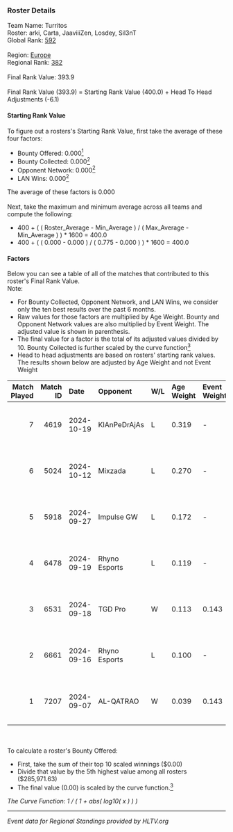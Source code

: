 ### Roster Details<br />
Team Name: Turritos<br />
Roster: arki, Carta, JaaviiiZen, Losdey, Sil3nT<br />
Global Rank: [592](../../standings_global_2025_02_28.md)<br />
<br />
Region: [Europe]( ../../standings_europe_2025_02_28.md)<br />
Regional Rank: [382]( ../../standings_europe_2025_02_28.md)<br />
<br />
Final Rank Value:  393.9<br />
<br />
Final Rank Value (393.9) = Starting Rank Value (400.0) + Head To Head Adjustments (-6.1)<br />

#### Starting Rank Value<br />
To figure out a rosters's Starting Rank Value, first take the average of these four factors:<br />
- Bounty Offered: 0.000[<sup>1</sup>](#table2)
- Bounty Collected: 0.000[<sup>2</sup>](#table1)
- Opponent Network: 0.000[<sup>2</sup>](#table1)
- LAN Wins: 0.000[<sup>2</sup>](#table1)

The average of these factors is 0.000<br />
<br />
Next, take the maximum and minimum average across all teams and compute the following:<br />
- 400 + ( ( Roster_Average - Min_Average ) / ( Max_Average - Min_Average ) ) * 1600 = 400.0
- 400 + ( ( 0.000 - 0.000 ) / ( 0.775 - 0.000 ) ) * 1600 = 400.0


#### Factors<br />
Below you can see a table of all of the matches that contributed to this roster's Final Rank Value.<br />
Note:<br />

- For Bounty Collected, Opponent Network, and LAN Wins, we consider only the ten best results over the past 6 months.
- Raw values for those factors are multiplied by Age Weight. Bounty and Opponent Network values are also multiplied by Event Weight. The adjusted value is shown in parenthesis.
- The final value for a factor is the total of its adjusted values divided by 10. Bounty Collected is further scaled by the curve function[<sup>3</sup>](#curveFunction)
- Head to head adjustments are based on rosters' starting rank values. The results shown below are adjusted by Age Weight and not Event Weight
<span id="table1"></span><br />


| Match Played | Match ID | Date       | Opponent      | W/L | Age Weight | Event Weight | Bounty Collected | Opponent Network | LAN Wins  | H2H Adj. | Roster                                     |
| -: | -: | :- | :- | :- | :- | :- | :- | :- | :- | -: | :- |
|            7 |     4619 | 2024-10-19 | KlAnPeDrAjAs  | L   | 0.319      | -            | -                | -                | -         |    -4.99 | arki, Carta, JaaviiiZen, Losdey, Sil3nT    |
|            6 |     5024 | 2024-10-12 | Mixzada       | L   | 0.270      | -            | -                | -                | -         |    -1.98 | arki, Carta, JaaviiiZen, Losdey, Sil3nT    |
|            5 |     5918 | 2024-09-27 | Impulse GW    | L   | 0.172      | -            | -                | -                | -         |    -0.66 | Carta, DeathZz, JaaviiiZen, Losdey, Sil3nT |
|            4 |     6478 | 2024-09-19 | Rhyno Esports | L   | 0.119      | -            | -                | -                | -         |    -0.62 | Carta, JaaviiiZen, Losdey, Nanitos, Sil3nT |
|            3 |     6531 | 2024-09-18 | TGD Pro       | W   | 0.113      | 0.143        | 0.000 (0.000)    | 0.051 (0.001)    | 0 (0.000) |     1.77 | Carta, JaaviiiZen, Losdey, Nanitos, Sil3nT |
|            2 |     6661 | 2024-09-16 | Rhyno Esports | L   | 0.100      | -            | -                | -                | -         |    -0.23 | Carta, JaaviiiZen, Losdey, Nanitos, Sil3nT |
|            1 |     7207 | 2024-09-07 | AL-QATRAO     | W   | 0.039      | 0.143        | 0.000 (0.000)    | 0.000 (0.000)    | 0 (0.000) |     0.61 | Carta, JaaviiiZen, Losdey, Nanitos, Sil3nT |

<br />
<span id="table2"></span><br />
To calculate a roster's Bounty Offered:<br />

- First, take the sum of their top 10 scaled winnings ($0.00)
- Divide that value by the 5th highest value among all rosters ($285,971.63)
- The final value (0.00) is scaled by the curve function.[<sup>3</sup>](#curveFunction)

<span id="curveFunction"></span>_The Curve Function: 1 / ( 1 + abs( log10( x ) ) )_<br />

---
_Event data for Regional Standings provided by HLTV.org_<br />
